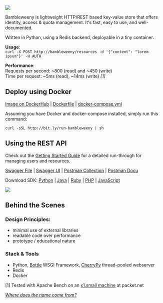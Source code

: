 ![](https://raw.githubusercontent.com/u1i/bambleweeny/master/img/bwy2.png)

Bambleweeny is lightweight HTTP/REST based key-value store that offers identity, access & quota management. It's fast, easy to use, and well-documented.

Written in Python, using a Redis backend, deployable in a tiny container.

**Usage**:  
`curl -X POST http://bambleweeny/resources -d '{"content": "lorem ipsum"}' -H AUTH`


**Performance**:  
Requests per second: ~800 (read) and ~450 (write)  
Time per request: ~5ms (read), ~14ms (write) *[1]*

## Deploy using Docker

[Image on DockerHub](https://hub.docker.com/r/u1ih/bambleweeny/tags/) | [Dockerfile](Dockerfile) | [docker-compose.yml](docker-compose.yml) 

Assuming you have Docker and docker-compose installed, simply run this command:

`curl -sSL http://bit.ly/run-bambleweeny | sh`

## Using the REST API

Check out the [Getting Started Guide](GettingStarted.md) for a detailed run-through for managing users and resources.

[Swagger File](https://github.com/u1i/bambleweeny/blob/master/swagger.json) | [Swagger UI](http://bambleweeny.sotong.io/) | [Postman Collection](postman_collection.json) | [Postman Docu](https://documenter.getpostman.com/view/1926148/RWaKT8rF)

Download SDK: [Python](https://github.com/u1i/bambleweeny/raw/master/sdk/python.zip) | [Java](https://github.com/u1i/bambleweeny/raw/master/sdk/java.zip) | [Ruby](https://github.com/u1i/bambleweeny/raw/master/sdk/ruby.zip) | [PHP](https://github.com/u1i/bambleweeny/raw/master/sdk/php.zip) | [JavaScript](https://github.com/u1i/bambleweeny/raw/master/sdk/javascript.zip)

[![](https://raw.githubusercontent.com/u1i/bambleweeny/master/img/api.png)](http://bambleweeny.sotong.io/)


## Behind the Scenes
### Design Principles:

* minimal use of external libraries
* readable code over performance
* prototype / educational nature

### Stack & Tools

* Python, [Bottle](https://bottlepy.org/) WSGI Framework, [CherryPy](http://cherrypy.org/) thread-pooled webserver
* Redis
* Docker

[1] Tested with Apache Bench on an [x1.small machine](https://www.packet.net/cloud/servers/x1-small) at packet.net

*[Where does the name come from?](http://hitchhikers.wikia.com/wiki/Bambleweeny_57_Submeson_Brain)*

